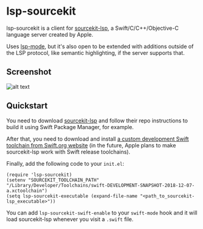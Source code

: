 # lsp-sourcekit

lsp-sourcekit is a client for [sourcekit-lsp](https://github.com/apple/sourcekit-lsp), a Swift/C/C++/Objective-C language server created by Apple.

Uses [lsp-mode](https://github.com/emacs-lsp/lsp-mode), but it's also open to be extended with additions outside of the LSP protocol, like semantic highlighting, if the server supports that.

## Screenshot

![alt text](https://github.com/emacs-lsp/lsp-sourcekit/raw/master/images/main_screenshot.png "Screenshot of sourcekit-lsp in Emacs")

## Quickstart

You need to download [sourcekit-lsp](https://github.com/apple/sourcekit-lsp) and follow their repo instructions to build it using Swift Package Manager, for example.

After that, you need to download and install [a custom development Swift toolchain from Swift.org website](https://swift.org/builds/development/xcode/swift-DEVELOPMENT-SNAPSHOT-2018-11-01-a/swift-DEVELOPMENT-SNAPSHOT-2018-11-01-a-osx.pkg) (in the future, Apple plans to make sourcekit-lsp work with Swift release toolchains).

Finally, add the following code to your `init.el`:

```elisp
(require 'lsp-sourcekit)
(setenv "SOURCEKIT_TOOLCHAIN_PATH" "/Library/Developer/Toolchains/swift-DEVELOPMENT-SNAPSHOT-2018-12-07-a.xctoolchain")
(setq lsp-sourcekit-executable (expand-file-name "<path_to_sourcekit-lsp_executable>"))
```

You can add `lsp-sourcekit-swift-enable` to your `swift-mode` hook and it will load sourcekit-lsp whenever you visit a `.swift` file.
